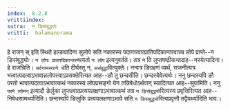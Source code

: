 ```yaml
---
index:  8.2.8
vrittiindex: 
sutra:  न ङिसंबुद्ध्योः
vritti:  balamanorama 
---
```


हे राजन् स् इति स्थिते हल्ङ्यादिना सुलोपे सति नकारस्य पदान्तत्वात्प्रातिपदिकान्तत्वाच्च लोपे प्राप्ते--न ङिसंबुद्ध्योः। `न लोपः प्रातपदिकान्तस्ये`त्यतो `न लोप` इत्यनुवर्तते। तत्र `ने` ति लुप्तषष्ठीकन्तदाह--नस्येत्यादिना। हे राजन्निति। `सर्वनामस्थाने चे`ति दीर्घस्तु न, `असंबुद्धा`वित्युक्तेः। नन्वत्र ङिग्रहणं व्यर्थं, राजनीत्यत्र भत्वात्पदत्वाऽभावान्नलोपस्याऽप्रसक्तेरित्यत आह--ङौ तु छन्दसीति। छन्दस्येवेत्यर्थः। ननु छन्दस्यपि ङौ परतो भत्वात्पदत्वाऽभावात्कथं नकारस्य लोपप्रसङ्गो येन तन्निषेधोऽर्थवान् स्यादित्यत आह--सुपामिति। ननु `परमे व्योमन्` इत्यादौ ङेर्लुका लुप्तत्वात्प्रत्ययलक्षणाऽभावात्कथं तत्र `न ङिसंबुद्ध्यो`रित्यस्य प्रवृत्तिरित्यत आह--निषेधसामर्थ्यादिति। छन्दस्यपि ङिलुकि प्रत्ययलक्षणाऽभावे सति `न ङिसबुद्ध्यो`रित्यप्रवृत्तौ तद्वैयर्थ्यादिति भावः।

